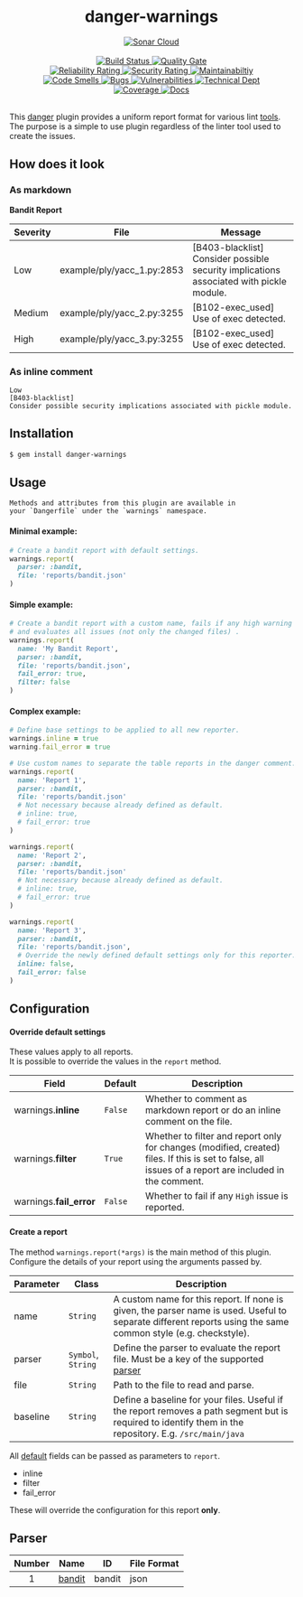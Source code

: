 <h1 align="center">danger-warnings</h1>

<div align="center">
  <!-- Sonar Cloud -->
  <a href="https://sonarcloud.io/dashboard?id=Kyaak_danger-warnings">
    <img src="https://sonarcloud.io/images/project_badges/sonarcloud-white.svg"
      alt="Sonar Cloud" />
  </a>
</div>

</br>

<div align="center">
  <!-- Build Status -->
  <a href="https://travis-ci.org/Kyaak/danger-warnings">
    <img src="https://img.shields.io/travis/choojs/choo/master.svg"
      alt="Build Status" />
  </a>
  <!-- Quality Gate -->
  <a href="https://sonarcloud.io/dashboard?id=Kyaak_danger-warnings">
    <img src="https://sonarcloud.io/api/project_badges/measure?project=Kyaak_danger-warnings&metric=alert_status"
      alt="Quality Gate" />
  </a>
</div>

<div align="center">
  <!-- Reliability Rating -->
  <a href="https://sonarcloud.io/dashboard?id=Kyaak_danger-warnings">
    <img src="https://sonarcloud.io/api/project_badges/measure?project=Kyaak_danger-warnings&metric=reliability_rating"
      alt="Reliability Rating" />
  </a>
  <!-- Security Rating -->
  <a href="https://sonarcloud.io/dashboard?id=Kyaak_danger-warnings">
    <img src="https://sonarcloud.io/api/project_badges/measure?project=Kyaak_danger-warnings&metric=security_rating"
      alt="Security Rating" />
  </a>
  <!-- Maintainabiltiy -->
  <a href="https://sonarcloud.io/dashboard?id=Kyaak_danger-warnings">
    <img src="https://sonarcloud.io/api/project_badges/measure?project=Kyaak_danger-warnings&metric=sqale_rating"
      alt="Maintainabiltiy" />
  </a>
</div>

<div align="center">
  <!-- Code Smells -->
  <a href="https://sonarcloud.io/dashboard?id=Kyaak_danger-warnings">
    <img src="https://sonarcloud.io/api/project_badges/measure?project=Kyaak_danger-warnings&metric=code_smells"
      alt="Code Smells" />
  </a>
  <!-- Bugs -->
  <a href="https://sonarcloud.io/dashboard?id=Kyaak_danger-warnings">
    <img src="https://sonarcloud.io/api/project_badges/measure?project=Kyaak_danger-warnings&metric=bugs"
      alt="Bugs" />
  </a>
  <!-- Vulnerabilities -->
  <a href="https://sonarcloud.io/dashboard?id=Kyaak_danger-warnings">
    <img src="https://sonarcloud.io/api/project_badges/measure?project=Kyaak_danger-warnings&metric=vulnerabilities"
      alt="Vulnerabilities" />
  </a>
  <!-- Technical Dept -->
  <a href="https://sonarcloud.io/dashboard?id=Kyaak_danger-warnings">
    <img src="https://sonarcloud.io/api/project_badges/measure?project=Kyaak_danger-warnings&metric=sqale_index"
      alt="Technical Dept" />
  </a>
</div>

<div align="center">
  <!-- Coverage -->
  <a href="https://sonarcloud.io/dashboard?id=Kyaak_danger-warnings">
    <img src="https://sonarcloud.io/api/project_badges/measure?project=Kyaak_danger-warnings&metric=coverage"
      alt="Coverage" />
  </a>
  <!-- Docs -->
  <a href="http://inch-ci.org/github/Kyaak/danger-warnings">
    <img src="http://inch-ci.org/github/Kyaak/danger-warnings.svg?branch=master"
      alt="Docs" />
  </a>
</div>

</br>

This [danger](https://github.com/danger/danger) plugin provides a uniform report format for various lint [tools](#parser). <br>
The purpose is a simple to use plugin regardless of the linter tool used to create the issues.

## How does it look

### As markdown
**Bandit Report**

Severity|File|Message
---|---|---
Low|example/ply/yacc_1.py:2853|[B403-blacklist] Consider possible security implications associated with pickle module.
Medium|example/ply/yacc_2.py:3255|[B102-exec_used] Use of exec detected.
High|example/ply/yacc_3.py:3255|[B102-exec_used] Use of exec detected.

### As inline comment
```text
Low
[B403-blacklist]
Consider possible security implications associated with pickle module.
```

## Installation

```bash
$ gem install danger-warnings
``` 

## Usage
```text
Methods and attributes from this plugin are available in 
your `Dangerfile` under the `warnings` namespace.
```

#### Minimal example:
```ruby
# Create a bandit report with default settings.
warnings.report(          
  parser: :bandit,
  file: 'reports/bandit.json'         
)
```

#### Simple example: 
```ruby
# Create a bandit report with a custom name, fails if any high warning exists 
# and evaluates all issues (not only the changed files) .
warnings.report( 
  name: 'My Bandit Report',            
  parser: :bandit,
  file: 'reports/bandit.json',
  fail_error: true,
  filter: false         
)
```

#### Complex example:
```ruby
# Define base settings to be applied to all new reporter.
warnings.inline = true
warning.fail_error = true

# Use custom names to separate the table reports in the danger comment. 
warnings.report(
  name: 'Report 1',          
  parser: :bandit,
  file: 'reports/bandit.json'
  # Not necessary because already defined as default.   
  # inline: true,
  # fail_error: true      
)

warnings.report( 
  name: 'Report 2',         
  parser: :bandit,
  file: 'reports/bandit.json'         
  # Not necessary because already defined as default.   
  # inline: true,
  # fail_error: true      
)

warnings.report( 
  name: 'Report 3',         
  parser: :bandit,
  file: 'reports/bandit.json',         
  # Override the newly defined default settings only for this reporter.   
  inline: false,
  fail_error: false      
)
```

## Configuration

#### Override default settings
These values apply to all reports. <br>
It is possible to override the values in the `report` method.

|Field|Default|Description|
|---|---|---|
|warnings.**inline**|`False`| Whether to comment as markdown report or do an inline comment on the file.
|warnings.**filter**|`True`| Whether to filter and report only for changes (modified, created) files. If this is set to false, all issues of a report are included in the comment.
|warnings.**fail_error**|`False`| Whether to fail if any `High` issue is reported.

#### Create a report
The method `warnings.report(*args)` is the main method of this plugin. <br>
Configure the details of your report using the arguments passed by.

|Parameter|Class|Description|
|---|---|---|
|name|`String`| A custom name for this report. If none is given, the parser name is used. Useful to separate different reports using the same common style (e.g. checkstyle).
|parser|`Symbol`, `String`| Define the parser to evaluate the report file. Must be a key of the supported [parser](#parser)
|file|`String`| Path to the file to read and parse.
|baseline|`String`| Define a baseline for your files. Useful if the report removes a path segment but is required to identify them in the repository. E.g. `/src/main/java`

All [default](#override-default-settings) fields can be passed as parameters to `report`.
* inline
* filter
* fail_error

These will override the configuration for this report **only**.

## Parser

|Number|Name|ID|File Format|
|:---:|---|---|---|
|1|[bandit](https://github.com/PyCQA/bandit)|bandit|json|
